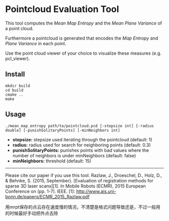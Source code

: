 # Pointcloud Evaluation Tool

This tool computes the *Mean Map Entropy* and the *Mean Plane Variance* of a point cloud. 

Furthermore a pointcloud is generated that encodes the *Map Entropy* and *Plane Variance* in each point. 

Use the point cloud viewer of your choice to visualize these measures (e.g. pcl_viewer). 

Install
-------
```
mkdir build 
cd build
cmake .. 
make
```
Usage
-----
```
./mean_map_entropy path/to/pointcloud.pcd [-stepsize int] [-radius double] [-punishSolitaryPoints] [-minNeighbors int]
```
* **stepsize:** stepsize used iterating through the pointcloud (default: 1)
* **radius:** radius used for search for neighboring points (default: 0.3)
* **punishSolitaryPoints:** punishes points with bad values where the number of neighbors is under minNeighbors (default: false)
* **minNeighbors:** threshold (default: 15)

---

Please cite our paper if you use this tool. 
Razlaw, J., Droeschel, D., Holz, D., & Behnke, S. (2015, September). [Evaluation of registration methods for sparse 3D laser scans][1]. In Mobile Robots (ECMR), 2015 European Conference on (pp. 1-7). IEEE.
[1]: http://www.ais.uni-bonn.de/papers/ECMR_2015_Razlaw.pdf

用mrpt保存的点云存在速度慢的情况，不清楚是格式问题导致还是，不过一般用的时候最好手动把外点去除
